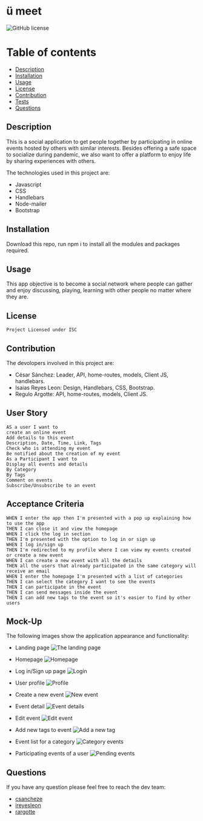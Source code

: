 # ü meet
  ![GitHub license](https://img.shields.io/badge/license-ISC-green.svg)
  # Table of contents
  * [Description](#description)
  * [Installation](#installation)
  * [Usage](#usage)
  * [License](#license)
  * [Contribution](#contribution)
  * [Tests](#tests)
  * [Questions](#questions)
  

  ## Description
  This is a social application to get people together by participating in online events hosted by others with similar 
  interests. Besides offering a safe space to socialize during pandemic, we also want to offer a platform to enjoy life by 
  sharing experiences with others.

  The technologies used in this project are:
  - Javascript
  - CSS
  - Handlebars
  - Node-mailer
  - Bootstrap


  ## Installation
  Download this repo, run npm i to install all the modules and packages required.


  ## Usage
  This app objective is to become a social network where people can gather and enjoy discussing, playing, learning with other people no matter where they are.
  

  ## License
    Project Licensed under ISC


  ## Contribution
  The devolopers involved in this project are:

  - César Sánchez: Leader, API, home-routes, models, Client JS, handlebars.
  - Isaias Reyes Leon: Design, Handlebars, CSS, Bootstrap.
  - Regulo Argotte: API, home-routes, models, Client JS.


  ## User Story
  ```
  AS a user I want to
  create an online event
  Add details to this event
  Description, Date, Time, Link, Tags
  Check who is attending my event
  Be notified about the creation of my event
  As a Participant I want to
  Display all events and details
  By Category
  By Tags
  Comment on events 
  Subscribe/Unsubscribe to an event
  ```


  ## Acceptance Criteria
  ```
  WHEN I enter the app then I'm presented with a pop up explaining how to use the app
  THEN I can close it and view the homepage
  WHEN I click the log in section
  THEN I'm presented with the option to log in or sign up
  WHEN I log in/sign up 
  THEN I'm redirected to my profile where I can view my events created or create a new event
  WHEN I can create a new event with all the details
  THEN all the users that already participated in the same category will receive an email 
  WHEN I enter the homepage I'm presented with a list of categories
  THEN I can select the category I want to see the events
  THEN I can participate in the event
  THEN I can send messages inside the event
  THEN I can add new tags to the event so it's easier to find by other users
  ```


  ## Mock-Up
  The following images show the application appearance and functionality:
  - Landing page
  ![The landing page](./public/images/landing-page.png)

  - Homepage
  ![Homepage](./public/images/homepage.png)

  - Log in/Sign up page
  ![Login](./public/images/login.png)

  - User profile
  ![Profile](./public/images/profile.png)

  - Create a new event
  ![New event](./public/images/create-event.png)

  - Event detail
  ![Event details](./public/images/event-details.png)

  - Edit event
  ![Edit event](./public/images/edit-event.png)

  - Add new tags to event
  ![Add a new tag](./public/images/add-tags.png)

  - Event list for a category
  ![Category events](./public/images/category-events.png)

  - Participating events of a user
  ![Pending events](./public/images/events-togo.png)


  ## Questions
  If you have any question please feel free to reach the dev team:
  * [csancheze](https://github.com/csancheze)
  * [ireyesleon](https://github.com/ireyesleon)
  * [rargotte](https://github.com/rargotte)
  